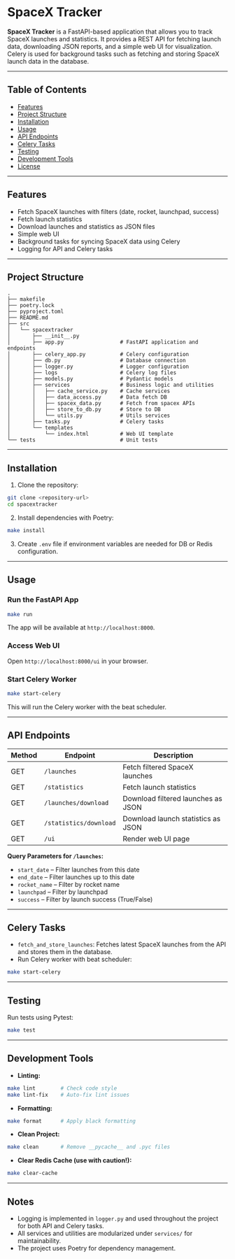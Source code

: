 # SpaceX Tracker

**SpaceX Tracker** is a FastAPI-based application that allows you to track SpaceX launches and statistics. It provides a REST API for fetching launch data, downloading JSON reports, and a simple web UI for visualization. Celery is used for background tasks such as fetching and storing SpaceX launch data in the database.

---

## Table of Contents
- [Features](#features)
- [Project Structure](#project-structure)
- [Installation](#installation)
- [Usage](#usage)
- [API Endpoints](#api-endpoints)
- [Celery Tasks](#celery-tasks)
- [Testing](#testing)
- [Development Tools](#development-tools)
- [License](#license)

---

## Features
- Fetch SpaceX launches with filters (date, rocket, launchpad, success)
- Fetch launch statistics
- Download launches and statistics as JSON files
- Simple web UI
- Background tasks for syncing SpaceX data using Celery
- Logging for API and Celery tasks

---

## Project Structure

```
.
├── makefile
├── poetry.lock
├── pyproject.toml
├── README.md
├── src
│   └── spacextracker
│       ├── __init__.py
│       ├── app.py                  # FastAPI application and endpoints
│       ├── celery_app.py           # Celery configuration
│       ├── db.py                   # Database connection
│       ├── logger.py               # Logger configuration
│       ├── logs                    # Celery log files
│       ├── models.py               # Pydantic models
│       ├── services                # Business logic and utilities
│       │   ├── cache_service.py    # Cache services
│       │   ├── data_access.py      # Data fetch DB
│       │   ├── spacex_data.py      # Fetch from spacex APIs
│       │   ├── store_to_db.py      # Store to DB
│       │   └── utils.py            # Utils services
│       ├── tasks.py                # Celery tasks
│       └── templates
│           └── index.html          # Web UI template
└── tests                           # Unit tests
```

---

## Installation

1. Clone the repository:
```bash
git clone <repository-url>
cd spacextracker
```

2. Install dependencies with Poetry:
```bash
make install
```

3. Create `.env` file if environment variables are needed for DB or Redis configuration.

---

## Usage

### Run the FastAPI App
```bash
make run
```
The app will be available at `http://localhost:8000`.

### Access Web UI
Open `http://localhost:8000/ui` in your browser.

### Start Celery Worker
```bash
make start-celery
```
This will run the Celery worker with the beat scheduler.

---

## API Endpoints

| Method | Endpoint                 | Description                           |
|--------|--------------------------|---------------------------------------|
| GET    | `/launches`              | Fetch filtered SpaceX launches        |
| GET    | `/statistics`            | Fetch launch statistics               |
| GET    | `/launches/download`     | Download filtered launches as JSON    |
| GET    | `/statistics/download`   | Download launch statistics as JSON    |
| GET    | `/ui`                    | Render web UI page                    |

**Query Parameters for `/launches`:**
- `start_date` – Filter launches from this date
- `end_date` – Filter launches up to this date
- `rocket_name` – Filter by rocket name
- `launchpad` – Filter by launchpad
- `success` – Filter by launch success (True/False)

---

## Celery Tasks

- `fetch_and_store_launches`: Fetches latest SpaceX launches from the API and stores them in the database.
- Run Celery worker with beat scheduler:
```bash
make start-celery
```

---

## Testing

Run tests using Pytest:
```bash
make test
```

---

## Development Tools

- **Linting:**  
```bash
make lint        # Check code style
make lint-fix    # Auto-fix lint issues
```

- **Formatting:**  
```bash
make format      # Apply black formatting
```

- **Clean Project:**  
```bash
make clean       # Remove __pycache__ and .pyc files
```

- **Clear Redis Cache (use with caution!):**  
```bash
make clear-cache
```

---

## Notes
- Logging is implemented in `logger.py` and used throughout the project for both API and Celery tasks.
- All services and utilities are modularized under `services/` for maintainability.
- The project uses Poetry for dependency management.

